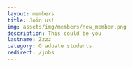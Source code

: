 ```yaml
---
layout: members
title: Join us!
img: assets/img/members/new_member.png
description: This could be you
lastname: Zzzz
category: Graduate students
redirect: /jobs
---
```

